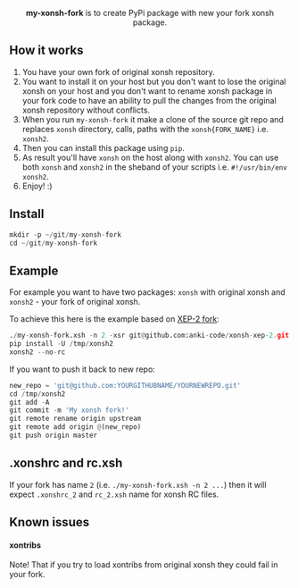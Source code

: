 <p align="center">
<b>my-xonsh-fork</b> is to create PyPi package with new your fork xonsh package. 
</p>

## How it works

1. You have your own fork of original xonsh repository.
2. You want to install it on your host but you don't want to lose the original xonsh on your host and you don't want to rename xonsh package in your fork code to have an ability to pull the changes from the original xonsh repository without conflicts.
3. When you run `my-xonsh-fork` it make a clone of the source git repo and replaces `xonsh` directory, calls, paths with the `xonsh{FORK_NAME}` i.e. `xonsh2`.
4. Then you can install this package using `pip`.
5. As result you'll have `xonsh` on the host along with `xonsh2`. You can use both `xonsh` and `xonsh2` in the sheband of your scripts i.e. `#!/usr/bin/env xonsh2`.
6. Enjoy! :)

## Install
```python
mkdir -p ~/git/my-xonsh-fork
cd ~/git/my-xonsh-fork
```

## Example
For example you want to have two packages: `xonsh` with original xonsh and `xonsh2` - your fork of original xonsh. 

To achieve this here is the example based on [XEP-2 fork](https://github.com/anki-code/xonsh-xep-2): 
```python
./my-xonsh-fork.xsh -n 2 -xsr git@github.com:anki-code/xonsh-xep-2.git -xtd /tmp/xonsh2 -f
pip install -U /tmp/xonsh2
xonsh2 --no-rc
```
If you want to push it back to new repo:
```python
new_repo = 'git@github.com:YOURGITHUBNAME/YOURNEWREPO.git'
cd /tmp/xonsh2
git add -A
git commit -m 'My xonsh fork!'
git remote rename origin upstream
git remote add origin @(new_repo)
git push origin master
```

## .xonshrc and rc.xsh

If your fork has name `2` (i.e. `./my-xonsh-fork.xsh -n 2 ...`) then it will expect `.xonshrc_2` and `rc_2.xsh` name 
for xonsh RC files. 

## Known issues

#### xontribs

Note! That if you try to load xontribs from original xonsh they could fail in your fork.

